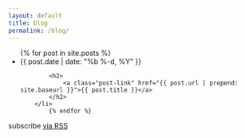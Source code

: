 ```yaml
---
layout: default
title: blog
permalink: /blog/
---
```


<ul class="post-list">
	{% for post in site.posts %}
		<li>
			<span class="post-meta">{{ post.date | date: "%b %-d, %Y" }}</span>

			<h2>
				<a class="post-link" href="{{ post.url | prepend: site.baseurl }}">{{ post.title }}</a>
			</h2>
		</li>
			{% endfor %}
</ul>

<p class="rss-subscribe">subscribe <a href="{{ "/feed.xml" | prepend: site.baseurl }}">via RSS</a></p>